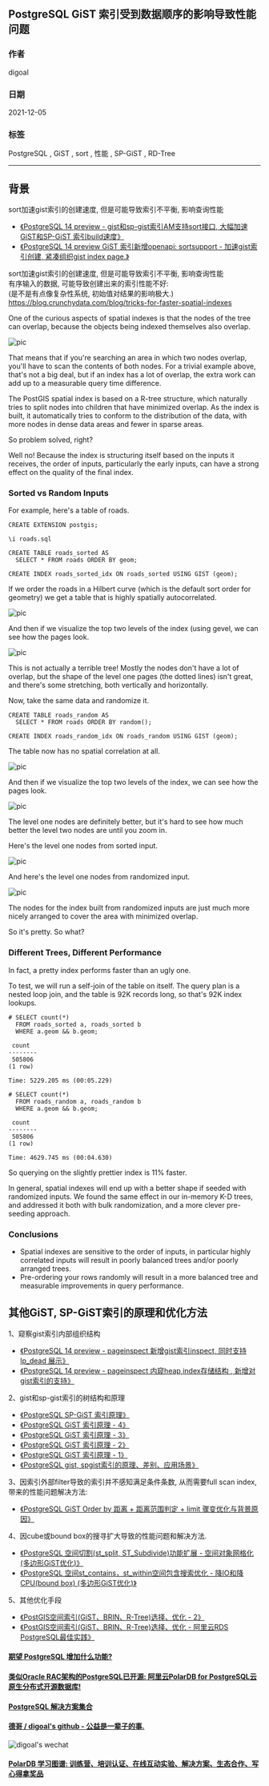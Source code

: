 ## PostgreSQL GiST 索引受到数据顺序的影响导致性能问题  
      
### 作者      
digoal      
      
### 日期      
2021-12-05      
      
### 标签      
PostgreSQL , GiST , sort , 性能 , SP-GiST , RD-Tree    
      
----      
      
## 背景      
sort加速gist索引的创建速度, 但是可能导致索引不平衡, 影响查询性能  
- [《PostgreSQL 14 preview - gist和sp-gist索引AM支持sort接口, 大幅加速GiST和SP-GiST 索引build速度》](../202104/20210408_07.md)    
- [《PostgreSQL 14 preview  GiST 索引新增openapi: sortsupport - 加速gist索引创建, 紧凑组织gist index page.》](../202009/20200920_02.md)    
  
  
sort加速gist索引的创建速度, 但是可能导致索引不平衡, 影响查询性能  
有序输入的数据, 可能导致创建出来的索引性能不好:   
(是不是有点像复杂性系统, 初始值对结果的影响极大.)    
https://blog.crunchydata.com/blog/tricks-for-faster-spatial-indexes    
  
One of the curious aspects of spatial indexes is that the nodes of the tree can overlap, because the objects being indexed themselves also overlap.  
  
![pic](20211205_01_pic_001.png)  
  
That means that if you're searching an area in which two nodes overlap, you'll have to scan the contents of both nodes. For a trivial example above, that's not a big deal, but if an index has a lot of overlap, the extra work can add up to a measurable query time difference.  
  
The PostGIS spatial index is based on a R-tree structure, which naturally tries to split nodes into children that have minimized overlap. As the index is built, it automatically tries to conform to the distribution of the data, with more nodes in dense data areas and fewer in sparse areas.  
  
So problem solved, right?  
  
Well no! Because the index is structuring itself based on the inputs it receives, the order of inputs, particularly the early inputs, can have a strong effect on the quality of the final index.  
  
### Sorted vs Random Inputs  
For example, here's a table of roads.  
  
```  
CREATE EXTENSION postgis;  
  
\i roads.sql  
  
CREATE TABLE roads_sorted AS   
  SELECT * FROM roads ORDER BY geom;  
  
CREATE INDEX roads_sorted_idx ON roads_sorted USING GIST (geom);  
```  
  
If we order the roads in a Hilbert curve (which is the default sort order for geometry) we get a table that is highly spatially autocorrelated.  
  
![pic](20211205_01_pic_002.gif)  
  
And then if we visualize the top two levels of the index (using gevel, we can see how the pages look.  
  
![pic](20211205_01_pic_003.png)  
  
This is not actually a terrible tree! Mostly the nodes don't have a lot of overlap, but the shape of the level one pages (the dotted lines) isn't great, and there's some stretching, both vertically and horizontally.  
  
Now, take the same data and randomize it.  
  
```  
CREATE TABLE roads_random AS   
  SELECT * FROM roads ORDER BY random();  
  
CREATE INDEX roads_random_idx ON roads_random USING GIST (geom);  
```  
  
The table now has no spatial correlation at all.  
  
![pic](20211205_01_pic_004.gif)  
  
And then if we visualize the top two levels of the index, we can see how the pages look.  
  
![pic](20211205_01_pic_005.png)  
  
The level one nodes are definitely better, but it's hard to see how much better the level two nodes are until you zoom in.  
  
Here's the level one nodes from sorted input.  
  
![pic](20211205_01_pic_006.png)  
  
And here's the level one nodes from randomized input.  
  
![pic](20211205_01_pic_007.png)  
  
The nodes for the index built from randomized inputs are just much more nicely arranged to cover the area with minimized overlap.  
  
So it's pretty. So what?  
  
### Different Trees, Different Performance  
In fact, a pretty index performs faster than an ugly one.  
  
To test, we will run a self-join of the table on itself. The query plan is a nested loop join, and the table is 92K records long, so that's 92K index lookups.  
  
```  
# SELECT count(*)   
  FROM roads_sorted a, roads_sorted b   
  WHERE a.geom && b.geom;  
  
 count    
--------  
 505806  
(1 row)  
  
Time: 5229.205 ms (00:05.229)  
  
# SELECT count(*)   
  FROM roads_random a, roads_random b   
  WHERE a.geom && b.geom;  
  
 count    
--------  
 505806  
(1 row)  
  
Time: 4629.745 ms (00:04.630)  
```  
  
So querying on the slightly prettier index is 11% faster.  
  
In general, spatial indexes will end up with a better shape if seeded with randomized inputs. We found the same effect in our in-memory K-D trees, and addressed it both with bulk randomization, and a more clever pre-seeding approach.  
  
### Conclusions  
- Spatial indexes are sensitive to the order of inputs, in particular highly correlated inputs will result in poorly balanced trees and/or poorly arranged trees.  
- Pre-ordering your rows randomly will result in a more balanced tree and measurable improvements in query performance.  
  
## 其他GiST, SP-GiST索引的原理和优化方法  
1、窥察gist索引内部组织结构  
- [《PostgreSQL 14 preview - pageinspect 新增gist索引inspect, 同时支持 lp_dead 展示》](../202102/20210215_03.md)    
- [《PostgreSQL 14 preview - pageinspect 内窥heap,index存储结构 , 新增对gist索引的支持》](../202101/20210113_02.md)    
  
2、gist和sp-gist索引的树结构和原理  
- [《PostgreSQL SP-GiST 索引原理》](../202011/20201128_01.md)    
- [《PostgreSQL GiST 索引原理 - 4》](../202010/20201004_04.md)    
- [《PostgreSQL GiST 索引原理 - 3》](../202010/20201004_03.md)    
- [《PostgreSQL GiST 索引原理 - 2》](../202010/20201004_02.md)    
- [《PostgreSQL GiST 索引原理 - 1》](../202010/20201004_01.md)    
- [《PostgreSQL gist, spgist索引的原理、差别、应用场景》](../201906/20190604_03.md)    
  
3、因索引外部filter导致的索引并不感知满足条件条数, 从而需要full scan index, 带来的性能问题解决方法:  
- [《PostgreSQL GiST Order by 距离 + 距离范围判定 + limit 骤变优化与背景原因》](../201912/20191218_02.md)    
  
4、因cube或bound box的搜寻扩大导致的性能问题和解决方法.   
- [《PostgreSQL 空间切割(st_split, ST_Subdivide)功能扩展 - 空间对象网格化 (多边形GiST优化)》](../201710/20171005_01.md)    
- [《PostgreSQL 空间st_contains，st_within空间包含搜索优化 - 降IO和降CPU(bound box) (多边形GiST优化)》](../201710/20171004_01.md)    
  
5、其他优化手段  
- [《PostGIS空间索引(GiST、BRIN、R-Tree)选择、优化 - 2》](../202105/20210507_05.md)    
- [《PostGIS空间索引(GiST、BRIN、R-Tree)选择、优化 - 阿里云RDS PostgreSQL最佳实践》](../201708/20170820_01.md)    
    
  
#### [期望 PostgreSQL 增加什么功能?](https://github.com/digoal/blog/issues/76 "269ac3d1c492e938c0191101c7238216")
  
  
#### [类似Oracle RAC架构的PostgreSQL已开源: 阿里云PolarDB for PostgreSQL云原生分布式开源数据库!](https://github.com/ApsaraDB/PolarDB-for-PostgreSQL "57258f76c37864c6e6d23383d05714ea")
  
  
#### [PostgreSQL 解决方案集合](https://yq.aliyun.com/topic/118 "40cff096e9ed7122c512b35d8561d9c8")
  
  
#### [德哥 / digoal's github - 公益是一辈子的事.](https://github.com/digoal/blog/blob/master/README.md "22709685feb7cab07d30f30387f0a9ae")
  
  
![digoal's wechat](../pic/digoal_weixin.jpg "f7ad92eeba24523fd47a6e1a0e691b59")
  
  
#### [PolarDB 学习图谱: 训练营、培训认证、在线互动实验、解决方案、生态合作、写心得拿奖品](https://www.aliyun.com/database/openpolardb/activity "8642f60e04ed0c814bf9cb9677976bd4")
  
